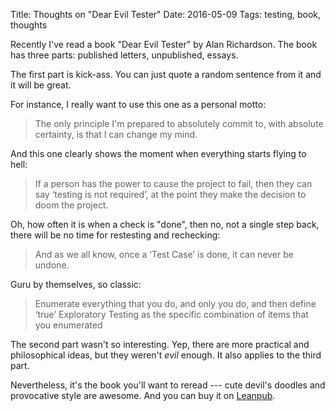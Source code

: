 Title: Thoughts on "Dear Evil Tester"
Date: 2016-05-09
Tags: testing, book, thoughts


Recently I've read a book "Dear Evil Tester" by Alan Richardson. The book has three parts: published letters, unpublished, essays. 

The first part is kick-ass. You can just quote a random sentence from it and it will be great. 

For instance, I really want to use this one as a personal motto:

> The only principle I'm prepared to absolutely commit to, with absolute certainty, is that I can change my mind.

And this one clearly shows the moment when everything starts flying to hell:

> If a person has the power to cause the project to fail, then they can say ‘testing is not required’, at the point they make the decision to doom the project.

Oh, how often it is when a check is "done", then no, not a single step back, there will be no time for restesting and rechecking:

> And as we all know, once a ‘Test Case’ is done, it can never be undone.

Guru by themselves, so classic:

> Enumerate everything that you do, and only you do, and then define ‘true’ Exploratory Testing as the specific combination of items that you enumerated

The second part wasn't so interesting. Yep, there are more practical and philosophical ideas, but they weren't *evil* enough. It also applies to the third part. 

Nevertheless, it's the book you'll want to reread --- cute devil's doodles and provocative style are awesome. And you can buy it on [Leanpub](https://leanpub.com/DearEvilTester).

